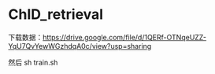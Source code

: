 # ChID_retrieval
下载数据：https://drive.google.com/file/d/1QERf-OTNqeUZZ-YqU7QvYewWGzhdqA0c/view?usp=sharing

然后 sh train.sh
